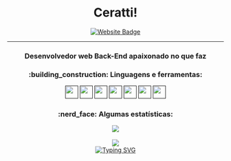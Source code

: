 <div align="center">
<h1>Ceratti!</h1>
</div>
<div align="center">    
  <a href="https://github.com/Ceratt1"><img src="https://img.shields.io/badge/-Github-0080FF?style=flat-square&labelColor=0080FF&logo=Github&logoColor=white" alt="Website Badge"/></a>  
</div>

---

<h3 align="center">
Desenvolvedor web Back-End apaixonado no que faz
</h3>

<h3 align="center">:building_construction: Linguagens e ferramentas:</h3>

<div align="center">
<a href=""><img src="https://img.icons8.com/color/30/4caf50/javascript.png" width="30"/></a>
<a href=""><img src="https://img.icons8.com/windows/30/4caf50/node-js.png" width="30"/></a>
<a href=""><img src="https://img.icons8.com/fluency/30/visual-studio-code-2019.png" width="30"/></a>
<a href=""><img src="https://img.icons8.com/ios-filled/30/f4511e/git.png" width="30"/></a>
<a href=""><img src="https://img.icons8.com/?size=100&id=Xf1sHBmY73hA&format=png&color=000000" width="30"/></a>
<a href=""><img src="https://img.icons8.com/?size=100&id=rgPSE6nAB766&format=png&color=000000" width="30"/></a>
<a href=""><img src="https://img.icons8.com/?size=100&id=63208&format=png&color=000000" width="30"/></a>



    
</div>

<h3 align="center">:nerd_face: Algumas estatísticas:</h3>

<div align="center">
<img src="https://github-readme-stats.vercel.app/api?username=Ceratt1&show_icons=true&title_color=0080ff&icon_color=0080ff&count_private=true&theme=tokyonight&locale=pt-PT" />
</div>

<br/>

<div align="center">
<img src="https://github-readme-stats.vercel.app/api/top-langs/?username=ceratt1&layout=compact&title_color=0080ff&locale=pt-PT&theme=tokyonight" />
</div>

<div align="center">
  <a href="https://git.io/typing-svg"><img src="https://readme-typing-svg.herokuapp.com/?font=Fira+Code&duration=500&pause=1000&width=435&lines=Nunca+deixe+o+medo+da+falha+ou+a;falta+de+conhecimento+o+impedirem+de;+alcan%C3%A7ar+seus+sonhos+como;programador.+Aprenda+continuamente+e+;mantenha+a+paix%C3%A3o+pela+tecnologia;para+se+tornar+um+grande+sucesso+na;sua+carreira." alt="Typing SVG" /></a>
</div>
